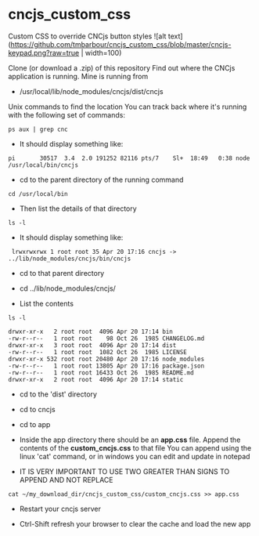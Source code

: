 # cncjs_custom_css
Custom CSS to override CNCjs button styles
![alt text](https://github.com/tmbarbour/cncjs_custom_css/blob/master/cncjs-keypad.png?raw=true | width=100)

Clone (or download a .zip) of this repository
Find out where the CNCjs application is running. Mine is running from 
-  /usr/local/lib/node_modules/cncjs/dist/cncjs

Unix commands to find the location
You can track back where it's running with the following set of commands:
```
ps aux | grep cnc
```
- It should display something like:  

```
pi       30517  3.4  2.0 191252 82116 pts/7    Sl+  18:49   0:38 node /usr/local/bin/cncjs
```

- cd to the parent directory of the running command

```
cd /usr/local/bin
```
- Then list the details of that directory

```
ls -l
```
- It should display something like:

` 
lrwxrwxrwx 1 root root 35 Apr 20 17:16 cncjs -> ../lib/node_modules/cncjs/bin/cncjs
`

- cd to that parent directory

- cd ../lib/node_modules/cncjs/

- List the contents

```
ls -l
```

```
drwxr-xr-x   2 root root  4096 Apr 20 17:14 bin
-rw-r--r--   1 root root    98 Oct 26  1985 CHANGELOG.md
drwxr-xr-x   3 root root  4096 Apr 20 17:14 dist
-rw-r--r--   1 root root  1082 Oct 26  1985 LICENSE
drwxr-xr-x 532 root root 20480 Apr 20 17:16 node_modules
-rw-r--r--   1 root root 13805 Apr 20 17:16 package.json
-rw-r--r--   1 root root 16433 Oct 26  1985 README.md
drwxr-xr-x   2 root root  4096 Apr 20 17:14 static
```

- cd to the 'dist' directory

- cd to cncjs

- cd to app

- Inside the app directory there should be an **app.css** file. Append the contents of the **custom_cncjs.css** to that file
You can append using the linux 'cat' command, or in windows you can edit and update in notepad
- IT IS VERY IMPORTANT TO USE TWO GREATER THAN SIGNS TO APPEND AND NOT REPLACE

```
cat ~/my_download_dir/cncjs_custom_css/custom_cncjs.css >> app.css
```

- Restart your cncjs server

- Ctrl-Shift refresh your browser to clear the cache and load the new app

